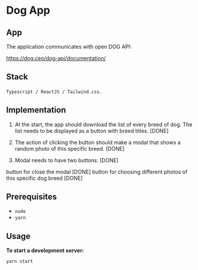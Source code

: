 # Dog App

## App

The application communicates with open DOG API:

https://dog.ceo/dog-api/documentation/

## Stack

`Typescript / ReactJS / Tailwind.css`.

## Implementation

1. At the start, the app should download the list of every breed of dog. The list needs to be displayed as a button with breed titles. [DONE]

2. The action of clicking the button should make a modal that shows a random photo of this specific breed. [DONE]

3. Modal needs to have two buttons: [DONE]

button for close the modal [DONE]
button for choosing different photos of this specific dog breed [DONE]

## Prerequisites
- `node`
- `yarn`

## Usage

**To start a development server:**
```sh
yarn start
```
